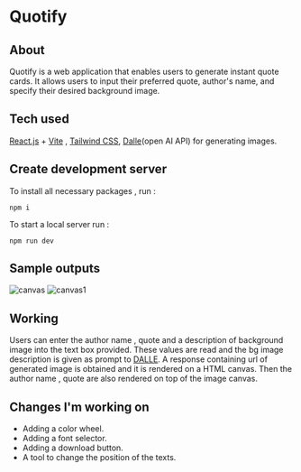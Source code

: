 # Quotify

##  About
Quotify is a web application that enables users to generate instant quote cards. It allows users to input their preferred quote, author's name, and specify their desired background image.

## Tech used 
[React.js](https://reactjs.org/) + [Vite](https://vitejs.dev/) , [Tailwind CSS](https://tailwindcss.com/), 
[Dalle](https://platform.openai.com/docs/introduction/overview)(open AI API) for generating images.

## Create development server

To install all necessary packages , run : 
```
npm i
```
To start a local server run : 
```
npm run dev
```
## Sample outputs
![canvas](https://user-images.githubusercontent.com/92015765/222869419-a9959573-8477-401d-b419-a7fb8cfc42dd.png)
![canvas1](https://user-images.githubusercontent.com/92015765/222869415-7ac4fdd0-fb59-4328-b663-fe1f960e03fe.png)

## Working
Users can enter the author name , quote and a description of background image into the text box provided. These values are read and the bg image description is given as prompt to [DALLE](https://openai.com/product/dall-e-2). A response containing url of generated image is obtained and it is rendered on a HTML canvas. Then the author name , quote are also rendered on top of the image canvas.

## Changes I'm working on
* Adding a color wheel.
* Adding a font selector.
* Adding a download button.
* A tool to change the position of the texts.


